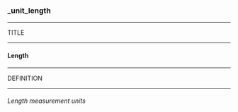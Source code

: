 ### _unit_length



------
TITLE

------

#### Length



------
DEFINITION

------

###### Length measurement units